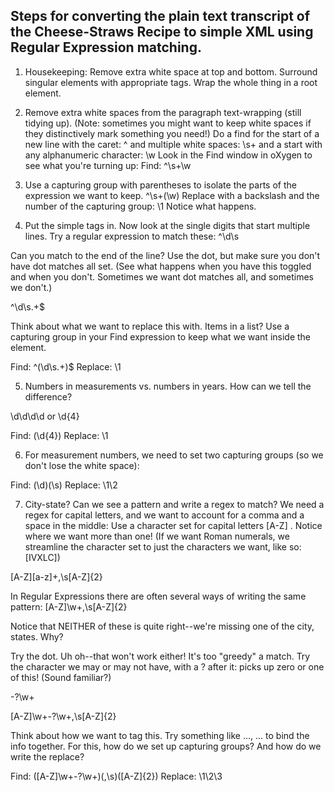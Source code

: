 ## Steps for converting the plain text transcript of the Cheese-Straws Recipe to simple XML using Regular Expression matching.

1. Housekeeping: Remove extra white space at top and bottom. Surround singular elements with appropriate tags. Wrap the whole thing in a root element.
2. Remove extra white spaces from the paragraph text-wrapping (still tidying up). (Note: sometimes you might want to keep white spaces if they distinctively mark something you need!) 
Do a find for the start of a new line with the caret: ^ and multiple white spaces: \s+ and a start with any alphanumeric character: \w Look in the Find window in oXygen to see what you're turning up:
Find: ^\s+\w

3. Use a capturing group with parentheses to isolate the parts of the expression we want to keep.
^\s+(\w)
Replace with a backslash and the number of the capturing group:
\1
Notice what happens.

4. Put the simple tags in. Now look at the single digits that start multiple lines. Try a regular expression to match these:
^\d\s

Can you match to the end of the line? Use the dot, but make sure you don't have dot matches all set. (See what happens when you have this toggled and when you don't. Sometimes we want dot matches all, and sometimes we don't.)

^\d\s.+$

Think about what we want to replace this with. Items in a list? Use a capturing group in your Find expression to keep what we want inside the <item> element.

Find: ^(\d\s.+)$
Replace: <item>\1</item>

5. Numbers in measurements vs. numbers in years. How can we tell the difference?

\d\d\d\d  or \d{4}

Find: (\d{4})
Replace: <year>\1</year>

6. For measurement numbers, we need to set two capturing groups (so we don't lose the white space):

Find: (\d)(\s)
Replace: <measure>\1</measure>\2

7. City-state? Can we see a pattern and write a regex to match? We need a regex for capital letters, and we want to account for a comma and a space in the middle:
Use a character set for capital letters [A-Z] . Notice where we want more than one!
(If we want Roman numerals, we streamline the character set to just the characters we want, like so: [IVXLC])

[A-Z][a-z]+,\s[A-Z]{2}

In Regular Expressions there are often several ways of writing the same pattern:
[A-Z]\w+,\s[A-Z]{2}

Notice that NEITHER of these is quite right--we're missing one of the city, states. Why?

Try the dot. Uh oh--that won't work either! It's too "greedy" a match.
Try the character we may or may not have, with a ? after it: picks up zero or one of this! (Sound familiar?)

-?\w+

[A-Z]\w+-?\w+,\s[A-Z]{2}

Think about how we want to tag this. Try something like <place><city>...<city>, <state>...<state></place> to bind the info together. For this, how do we set up
capturing groups? And how do we write the replace?

Find: ([A-Z]\w+-?\w+)(,\s)([A-Z]{2})
Replace: <place><city>\1</city>\2<state>\3</state>



















